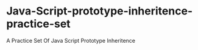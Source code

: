 # Java-Script-prototype-inheritence-practice-set
A Practice Set Of Java Script Prototype Inheritence
